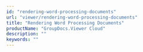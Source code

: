 ```yaml
---
id: "rendering-word-processing-documents"
url: "viewer/rendering-word-processing-documents"
title: "Rendering Word Processing Documents"
productName: "GroupDocs.Viewer Cloud"
description: ""
keywords: ""
---
```



